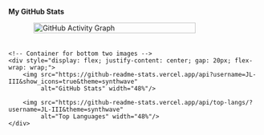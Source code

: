 <b>My GitHub Stats</b>

<div style="display: flex; flex-direction: column; align-items: center; gap: 20px;">
    <!-- Top image -->
    <img src="https://github-readme-activity-graph.vercel.app/graph?username=JL-III&theme=synthwave-84" 
         alt="GitHub Activity Graph" width="80%"/>
    
    <!-- Container for bottom two images -->
    <div style="display: flex; justify-content: center; gap: 20px; flex-wrap: wrap;">
        <img src="https://github-readme-stats.vercel.app/api?username=JL-III&show_icons=true&theme=synthwave" 
             alt="GitHub Stats" width="48%"/>
        
        <img src="https://github-readme-stats.vercel.app/api/top-langs/?username=JL-III&theme=synthwave" 
             alt="Top Languages" width="48%"/>
    </div>
</div>
